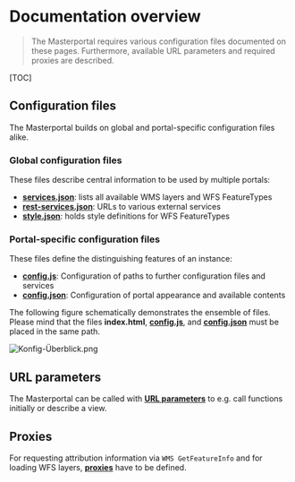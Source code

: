 # Documentation overview

>The Masterportal requires various configuration files documented on these pages. Furthermore, available URL parameters and required proxies are described.

[TOC]

## Configuration files

The Masterportal builds on global and portal-specific configuration files alike.

### Global configuration files

These files describe central information to be used by multiple portals:

* **[services.json](services.json.md)**: lists all available WMS layers and WFS FeatureTypes
* **[rest-services.json](rest-services.json.md)**: URLs to various external services
* **[style.json](style.json.md)**: holds style definitions for WFS FeatureTypes

### Portal-specific configuration files

These files define the distinguishing features of an instance:

* **[config.js](config.js.md)**: Configuration of paths to further configuration files and services
* **[config.json](config.json.md)**: Configuration of portal appearance and available contents

The following figure schematically demonstrates the ensemble of files. Please mind that the files **index.html**, **[config.js](config.js.md)**, and **[config.json](config.json.md)** must be placed in the same path.

![Konfig-Überblick.png](Konfig-Überblick.png)

## URL parameters

The Masterportal can be called with **[URL parameters](urlParameter.md)** to e.g. call functions initially or describe a view.

## Proxies

For requesting attribution information via `WMS GetFeatureInfo` and for loading WFS layers, **[proxies](proxies.md)** have to be defined.
